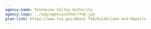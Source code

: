 ```yaml
---
agency-name: Tennessee Valley Authority
agency-logo: ../img/agency/other/TVA.jpg
plan-link: https://www.tva.gov/About-TVA/Guidelines-and-Reports
---
```

